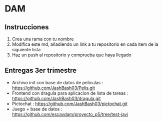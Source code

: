 # DAM

## Instrucciones

1. Crea una rama con tu nombre
2. Modifica este md, añadiendo un link a tu repositorio en cada item de la siguiente lista
3. Haz un push al repositorio y comprueba que haya llegado

## Entregas 3er trimestre

- Archivo init con base de datos de peliculas : https://github.com/JashBash03/Pelis.git
- Frontend con dragula para aplicacion de lista de tareas : https://github.com/JashBash03/dragula.git
- Pictochat : https://github.com/JashBash03/pictochat.git
- Juego + base de datos : https://github.com/escavdam/proyecto_p5/tree/test-javi
